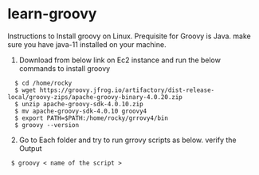 # learn-groovy

Instructions to Install groovy on Linux. Prequisite for Groovy is Java. make sure you have java-11 installed on your machine.

1. Download from below link on Ec2 instance and run the below commands to install groovy 
```````````````````````````````````````````````
  $ cd /home/rocky
  $ wget https://groovy.jfrog.io/artifactory/dist-release-local/groovy-zips/apache-groovy-binary-4.0.20.zip
  $ unzip apache-groovy-sdk-4.0.10.zip
  $ mv apache-groovy-sdk-4.0.10 groovy4
  $ export PATH=$PATH:/home/rocky/grrovy4/bin
  $ groovy --version
```````````````````````````````````````````````

2. Go to Each folder and try to run grrovy scripts as below. verify the Output 

````````````````````````````````````````
 $ groovy < name of the script > 
 
````````````````````````````````````````
